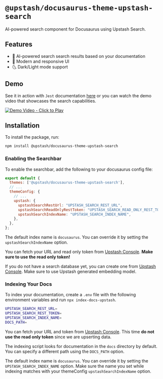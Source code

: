 # `@upstash/docusaurus-theme-upstash-search`

AI-powered search component for Docusaurus using Upstash Search.

## Features

- 🤖 AI-powered search search results based on your documentation
- 🎨 Modern and responsive UI
- 🌜 Dark/Light mode support

## Demo

See it in action with `Jest` documentation [here](https://jest-website-example.netlify.app) or you can watch the demo video that showcases the search capabilities.

[![Demo Video - Click to Play](https://img.youtube.com/vi/uAwmRb1vEfU/0.jpg)](https://youtu.be/uAwmRb1vEfU)

## Installation

To install the package, run:

```bash
npm install @upstash/docusaurus-theme-upstash-search
```

### Enabling the Searchbar

To enable the searchbar, add the following to your docusaurus config file:

```js
export default {
  themes: ['@upstash/docusaurus-theme-upstash-search'],
  // ...
  themeConfig: {
    // ...
    upstash: {
      upstashSearchRestUrl: "UPSTASH_SEARCH_REST_URL",
      upstashSearchReadOnlyRestToken: "UPSTASH_SEARCH_READ_ONLY_REST_TOKEN",
      upstashSearchIndexName: "UPSTASH_SEARCH_INDEX_NAME",
    },
  },
};
```

The default index name is `docusaurus`. You can override it by setting the `upstashSearchIndexName` option.

You can fetch your URL and read only token from [Upstash Console](https://upstash.com/console). **Make sure to use the read only token!**

If you do not have a search database yet, you can create one from [Upstash Console](https://upstash.com/console). Make sure to use Upstash generated embedding model.

### Indexing Your Docs

To index your documentation, create a `.env` file with the following environment variables and run `npx index-docs-upstash`.

```bash
UPSTASH_SEARCH_REST_URL=
UPSTASH_SEARCH_REST_TOKEN=
UPSTASH_SEARCH_INDEX_NAME=
DOCS_PATH=
```

You can fetch your URL and token from [Upstash Console](https://upstash.com/console). This time **do not use the read only token** since we are upserting data.

The indexing script looks for documentation in the `docs` directory by default. You can specify a different path using the `DOCS_PATH` option.

The default index name is `docusaurus`. You can override it by setting the `UPSTASH_SEARCH_INDEX_NAME` option. Make sure the name you set while indexing matches with your themeConfig `upstashSearchIndexName` option.
